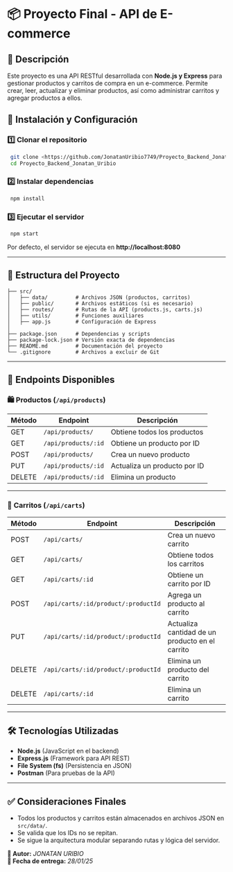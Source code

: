 # 📦 Proyecto Final - API de E-commerce

## 📝 Descripción
Este proyecto es una API RESTful desarrollada con **Node.js y Express** para gestionar productos y carritos de compra en un e-commerce. Permite crear, leer, actualizar y eliminar productos, así como administrar carritos y agregar productos a ellos.

## 🚀 Instalación y Configuración
### 1️⃣ **Clonar el repositorio**
```sh
 git clone <https://github.com/JonatanUribio7749/Proyecto_Backend_Jonatan_Uribio.git>
 cd Proyecto_Backend_Jonatan_Uribio
```
### 2️⃣ **Instalar dependencias**
```sh
 npm install
```
### 3️⃣ **Ejecutar el servidor**
```sh
 npm start
```
Por defecto, el servidor se ejecuta en **http://localhost:8080**

---

## 📂 Estructura del Proyecto
```
├── src/
│   ├── data/         # Archivos JSON (productos, carritos)
│   ├── public/       # Archivos estáticos (si es necesario)
│   ├── routes/       # Rutas de la API (products.js, carts.js)
│   ├── utils/        # Funciones auxiliares
│   ├── app.js        # Configuración de Express
│
├── package.json      # Dependencias y scripts
├── package-lock.json # Versión exacta de dependencias
├── README.md         # Documentación del proyecto
└── .gitignore        # Archivos a excluir de Git
```

---

## 📌 **Endpoints Disponibles**

### 🛍️ **Productos** (`/api/products`)
| Método | Endpoint | Descripción |
|--------|-----------------------------|----------------------------------------|
| GET | `/api/products/` | Obtiene todos los productos |
| GET | `/api/products/:id` | Obtiene un producto por ID |
| POST | `/api/products/` | Crea un nuevo producto |
| PUT | `/api/products/:id` | Actualiza un producto por ID |
| DELETE | `/api/products/:id` | Elimina un producto |

---

### 🛒 **Carritos** (`/api/carts`)
| Método | Endpoint | Descripción |
|--------|---------------------------------|----------------------------------------|
| POST | `/api/carts/` | Crea un nuevo carrito |
| GET | `/api/carts/` | Obtiene todos los carritos |
| GET | `/api/carts/:id` | Obtiene un carrito por ID |
| POST | `/api/carts/:id/product/:productId` | Agrega un producto al carrito |
| PUT | `/api/carts/:id/product/:productId` | Actualiza cantidad de un producto en el carrito |
| DELETE | `/api/carts/:id/product/:productId` | Elimina un producto del carrito |
| DELETE | `/api/carts/:id` | Elimina un carrito |

---

## 🛠️ **Tecnologías Utilizadas**
- **Node.js** (JavaScript en el backend)
- **Express.js** (Framework para API REST)
- **File System (fs)** (Persistencia en JSON)
- **Postman** (Para pruebas de la API)

---

## ✅ **Consideraciones Finales**
- Todos los productos y carritos están almacenados en archivos JSON en `src/data/`.
- Se valida que los IDs no se repitan.
- Se sigue la arquitectura modular separando rutas y lógica del servidor.

**📌 Autor:** _JONATAN URIBIO_  
**📅 Fecha de entrega:** _28/01/25_



